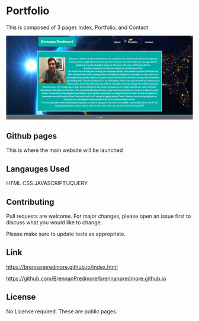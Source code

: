 # Portfolio

This is composed of 3 pages
Index, Portfolio, and Contact

![Screenshot](assets/images/readMeScreenShot.png)

## Github pages 

This is where the main website will be launched 


## Langauges Used

HTML 
CSS
JAVASCRIPT/JQUERY

## Contributing
Pull requests are welcome. For major changes, please open an issue first to discuss what you would like to change.

Please make sure to update tests as appropriate.

## Link
https://brennanpredmore.github.io/index.html 

https://github.com/BrennanPredmore/brennanpredmore.github.io

## License
No License required. These are public pages. 
